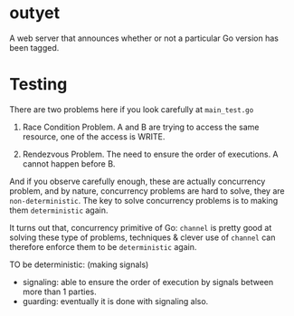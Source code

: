 # outyet
A web server that announces whether or not a particular Go version has been tagged.



# Testing
There are two problems here if you look carefully at `main_test.go`

1. Race Condition Problem. A and B are trying to access the same resource, one
of the access is WRITE.

2. Rendezvous Problem. The need to ensure the order of executions. A cannot
happen before B.


And if you observe carefully enough, these are actually concurrency problem, and
by nature, concurrency problems are hard to solve, they are `non-deterministic`.
The key to solve concurrency problems is to making them `deterministic` again.

It turns out that, concurrency primitive of Go: `channel` is pretty good at solving
these type of problems, techniques & clever use of `channel` can therefore
enforce them to be `deterministic` again.

TO be deterministic: (making signals)
- signaling: able to ensure the order of execution by signals between more than 1 parties.
- guarding: eventually it is done with signaling also.
